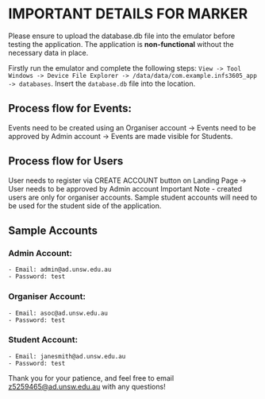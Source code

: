 # IMPORTANT DETAILS FOR MARKER

Please ensure to upload the database.db file into the emulator before testing the application.
The application is **non-functional** without the necessary data in place.

Firstly run the emulator and complete the following steps:
`View -> Tool Windows -> Device File Explorer -> /data/data/com.example.infs3605_app -> databases`. 
Insert the `database.db` file into the location.

## Process flow for Events:
Events need to be created using an Organiser account -> Events need to be approved by Admin account -> Events are made visible for Students.

## Process flow for Users
User needs to register via CREATE ACCOUNT button on Landing Page -> User needs to be approved by Admin account
Important Note - created users are only for organiser accounts. Sample student accounts will need to be used for the student side of the application.

## Sample Accounts
### Admin Account:
    - Email: admin@ad.unsw.edu.au
    - Password: test

### Organiser Account:
    - Email: asoc@ad.unsw.edu.au
    - Password: test

### Student Account:
    - Email: janesmith@ad.unsw.edu.au
    - Password: test

Thank you for your patience, and feel free to email z5259465@ad.unsw.edu.au with any questions!
